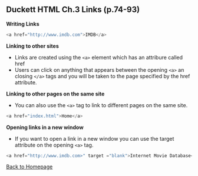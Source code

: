 ## Duckett HTML Ch.3 Links (p.74-93)

**Writing Links**

```javascript
<a href="http://www.imdb.com">IMDB</a>
```
**Linking to other sites**

- Links are created using the `<a>` element which has an attribure called href
- Users can click on anything that appears between the opening `<a>` an closing `</a>` tags and you will be taken to the page specified by the href attribute.

**Linking to other pages on the same site**

- You can also use the `<a>` tag to link to different pages on the same site.

```javascript
<a href="index.html">Home</a>
```
**Opening links in a new window**

- If you want to open a link in a new window you can use the target attribute on the opening `<a>` tag.

```javascript
<a href="http://www.imdb.com>" target ="blank">Internet Movie Database</a>
```


[Back to Homepage](https://ashcaz.github.io/reading-notes)